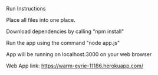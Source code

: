 Run Instructions

Place all files into one place.

Download dependencies by calling "npm install"

Run the app using the command "node app.js"

App will be running on localhost:3000 on your web browser

Web App link: https://warm-eyrie-11186.herokuapp.com/
